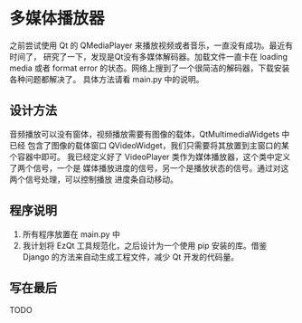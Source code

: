 # 多媒体播放器

之前尝试使用 Qt 的 QMediaPlayer 来播放视频或者音乐，一直没有成功。最近有时间了，
研究了一下，发现是Qt没有多媒体解码器。加载文件一直卡在 loading media 或者 
format error 的状态。网络上搜到了一个很简洁的解码器，下载安装各种问题都解决了。
具体方法请看 main.py 中的说明。

## 设计方法    

音频播放可以没有窗体，视频播放需要有图像的载体，QtMultimediaWidgets 中已经
包含了图像的载体窗口 QVideoWidget，我们只需要将其放置到主窗口的某个容器中即可。
我已经定义好了 VideoPlayer 类作为媒体播放器，这个类中定义了两个信号，一个是
媒体播放进度的信号，另一个是播放状态的信号。通过对这两个信号处理，可以控制播放
进度条自动移动。

## 程序说明 

1. 所有程序放置在 main.py 中
2. 我计划将 EzQt 工具规范化，之后设计为一个使用 pip 安装的库。借鉴 Django
的方法来自动生成工程文件，减少 Qt 开发的代码量。

## 写在最后  

TODO
 
